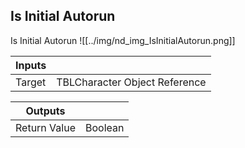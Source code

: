 ## Is Initial Autorun
Is Initial Autorun
![[../img/nd_img_IsInitialAutorun.png]]

|Inputs||
|--|--|
| Target | TBLCharacter Object Reference |

|Outputs||
|--|--|
| Return Value | Boolean |
